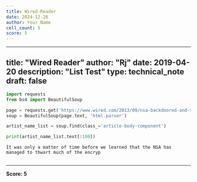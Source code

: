 ```yaml
---
title: Wired-Reader
date: 2024-12-26
author: Your Name
cell_count: 5
score: 5
---
```


---
title: "Wired Reader"
author: "Rj"
date: 2019-04-20
description: "List Test"
type: technical_note
draft: false
---

```python
import requests
from bs4 import BeautifulSoup
```


```python
page = requests.get('https://www.wired.com/2013/09/nsa-backdoored-and-stole-keys/')
soup = BeautifulSoup(page.text, 'html.parser')
```


```python
artist_name_list = soup.find(class_='article-body-component')

print(artist_name_list.text[:100])
```

    It was only a matter of time before we learned that the NSA has managed to thwart much of the encryp



```python

```


---
**Score: 5**